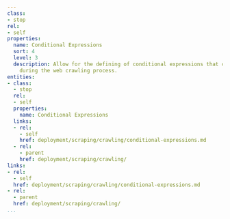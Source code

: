 ```yaml
---
class:
- stop
rel:
- self
properties:
  name: Conditional Expressions
  sort: 4
  level: 3
  description: Allow for the defining of conditional expressions that can be applied
    during the web crawling process.
entities:
- class:
  - stop
  rel:
  - self
  properties:
    name: Conditional Expressions
  links:
  - rel:
    - self
    href: deployment/scraping/crawling/conditional-expressions.md
  - rel:
    - parent
    href: deployment/scraping/crawling/
links:
- rel:
  - self
  href: deployment/scraping/crawling/conditional-expressions.md
- rel:
  - parent
  href: deployment/scraping/crawling/
...
```

